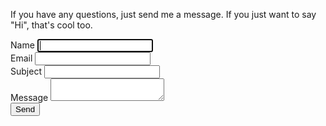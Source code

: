 If you have any questions, just send me a message. If you just want to say "Hi", that's cool too.

<div id="mb-error" class="animated message-box error hide"></div>
<div id="mb-success" class="animated message-box success hide"></div>
<form id="contact-form" class="contact-form animated" action="/contact" method="POST">
    <input type="hidden" name="formId" value="contact">
    <div>
        <label>
            <span>Name</span>
            <input name="name" type="text" tabindex="1" autofocus="" />
        </label>
    </div>
    <div>
        <label>
            <span>Email</span>
            <input name="email" type="text" tabindex="2" />
        </label>
    </div>
    <div>
        <label>
            <span>Subject</span>
            <input name="subject" type="text" tabindex="3" />
        </label>
    </div>
    <div>
        <label>
            <span>Message</span>
            <textarea name="message" tabindex="4"></textarea>
        </label>
    </div>
    <div>
        <input type="submit" value="Send" />
    </div>
</form>
<script src="/js/contact-handlers.js"></script>
